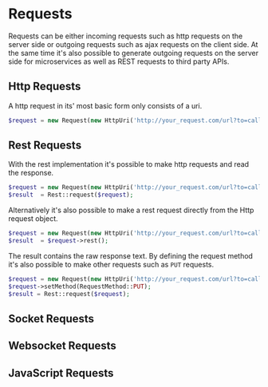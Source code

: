 # Requests

Requests can be either incoming requests such as http requests on the server side or outgoing requests such as ajax requests on the client side. At the same time it's also possible to generate outgoing requests on the server side for microservices as well as REST requests to third party APIs.

## Http Requests

A http request in its' most basic form only consists of a uri.

```php
$request = new Request(new HttpUri('http://your_request.com/url?to=call'));
```

## Rest Requests

With the rest implementation it's possible to make http requests and read the response.

```php
$request = new Request(new HttpUri('http://your_request.com/url?to=call'));
$result  = Rest::request($request);
```

Alternatively it's also possible to make a rest request directly from the Http request object.

```php
$request = new Request(new HttpUri('http://your_request.com/url?to=call'));
$result  = $request->rest();
```

The result contains the raw response text. By defining the request method it's also possible to make other requests such as `PUT` requests.

```php
$request = new Request(new HttpUri('http://your_request.com/url?to=call'));
$request->setMethod(RequestMethod::PUT);
$result = Rest::request($request);
```

## Socket Requests

## Websocket Requests

## JavaScript Requests
